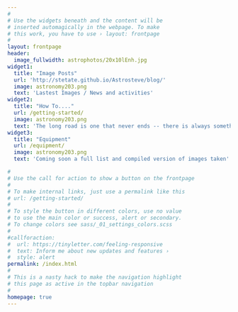 ```yaml
---
#
# Use the widgets beneath and the content will be
# inserted automagically in the webpage. To make
# this work, you have to use › layout: frontpage
#
layout: frontpage
header:
  image_fullwidth: astrophotos/20x10lEnh.jpg
widget1:
  title: "Image Posts"
  url: 'http://stetate.github.io/Astrosteve/blog/'
  image: astronomy203.png
  text: 'Lastest Images / News and activities'
widget2:
  title: "How To...."
  url: /getting-started/
  image: astronomy203.png
  text: 'The long road is one that never ends -- there is always something new to work on and learn'
widget3:
  title: "Equipment"
  url: /equipment/
  image: astronomy203.png
  text: 'Coming soon a full list and compiled version of images taken'

#
# Use the call for action to show a button on the frontpage
#
# To make internal links, just use a permalink like this
# url: /getting-started/
#
# To style the button in different colors, use no value
# to use the main color or success, alert or secondary.
# To change colors see sass/_01_settings_colors.scss
#
#callforaction:
#  url: https://tinyletter.com/feeling-responsive
#  text: Inform me about new updates and features ›
#  style: alert
permalink: /index.html
#
# This is a nasty hack to make the navigation highlight
# this page as active in the topbar navigation
#
homepage: true
---
```


